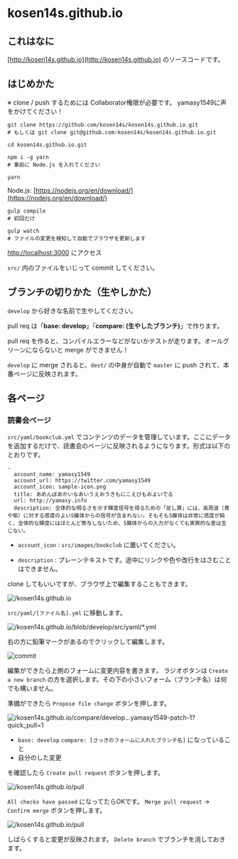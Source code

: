 # kosen14s.github.io

## これはなに

[http://kosen14s.github.io](http://kosen14s.github.io) のソースコードです。

## はじめかた

※ clone / push するためには Collaborator権限が必要です。 yamasy1549に声をかけてください！

```
git clone https://github.com/kosen14s/kosen14s.github.io.git
# もしくは git clone git@github.com:kosen14s/kosen14s.github.io.git

cd kosen14s.github.io.git
```

```
npm i -g yarn
# 事前に Node.js を入れてください

yarn
```
Node.js: [https://nodejs.org/en/download/](https://nodejs.org/en/download/)

```
gulp compile
# 初回だけ
```

```
gulp watch
# ファイルの変更を検知して自動でブラウザを更新します
```

[http://localhost:3000](http://localhost:3000) にアクセス

`src/` 内のファイルをいじって commit してください。

## ブランチの切りかた（生やしかた）

`develop` から好きな名前で生やしてください。

pull req は「**base: develop**」「**compare: (生やしたブランチ)**」で作ります。

pull req を作ると、コンパイルエラーなどがないかテストが走ります。オールグリーンにならないと merge ができません！

`develop` に merge されると、`dest/` の中身が自動で `master` に push されて、本番ページに反映されます。

## 各ページ

### 読書会ページ

`src/yaml/bookclub.yml` でコンテンツのデータを管理しています。ここにデータを追加するだけで、読書会のページに反映されるようになります。形式は以下のとおりです。

```
-
  account_name: yamasy1549
  account_url: https://twitter.com/yamasy1549
  account_icon: sample-icon.png
  title: あめんぼあかいなあいうえおうきもにこえびもおよいでる
  url: http://yamasy.info
  description: 全体的な明るさを示す輝度信号を得るための「足し算」には、高周波（青や紫）に対する感度のよいS錐体からの信号が含まれない。そもそもS錐体は非常に感度が鈍く、全体的な輝度にはほとんど寄与しないため、S錐体からの入力がなくても実質的な差は生じない。
```

* `account_icon` : `src/images/bookclub` に置いてください。

* `description` : プレーンテキストです。途中にリンクや色や改行をはさむことはできません。

clone してもいいですが、ブラウザ上で編集することもできます。

![/kosen14s.github.io](./images/home.png)

`src/yaml/[ファイル名].yml` に移動します。

![/kosen14s.github.io/blob/develop/src/yaml/*.yml](./images/yaml.png)

右の方に鉛筆マークがあるのでクリックして編集します。

![commit](./images/commit-changes.png)

編集ができたら上側のフォームに変更内容を書きます。
ラジオボタンは `Create a new branch` の方を選択します。その下の小さいフォーム（ブランチ名）は何でも構いません。

準備ができたら `Propose file change` ボタンを押します。

![/kosen14s.github.io/compare/develop...yamasy1549-patch-1?quick_pull=1](./images/open-a-pull-request.png)

* `base: develop` `compare: [さっきのフォームに入れたブランチ名]` になっていること
* 自分のした変更

を確認したら `Create pull request` ボタンを押します。

![/kosen14s.github.io/pull](./images/pull-request.png)

`All checks have passed` になってたらOKです。 `Merge pull request` -> `Confirm merge` ボタンを押します。

![/kosen14s.github.io/pull](./images/merged-pull-request.png)

しばらくすると変更が反映されます。 `Delete branch` でブランチを消しておきます。
